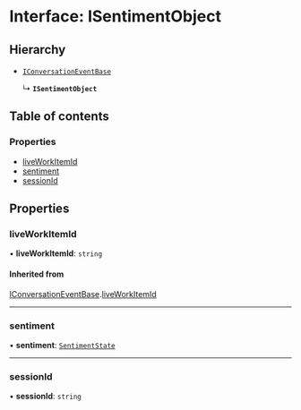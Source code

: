 # Interface: ISentimentObject

## Hierarchy

-   [`IConversationEventBase`](IConversationEventBase.md)

    ↳ **`ISentimentObject`**

## Table of contents

### Properties

-   [liveWorkItemId](ISentimentObject.md#liveworkitemid)
-   [sentiment](ISentimentObject.md#sentiment)
-   [sessionId](ISentimentObject.md#sessionid)

## Properties

### liveWorkItemId

• **liveWorkItemId**: `string`

#### Inherited from

[IConversationEventBase](IConversationEventBase.md).[liveWorkItemId](IConversationEventBase.md#liveworkitemid)


---

### sentiment

• **sentiment**: [`SentimentState`](../enums/SentimentState.md)


---

### sessionId

• **sessionId**: `string`


